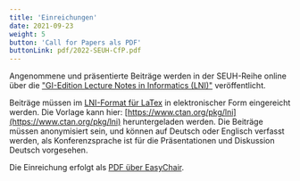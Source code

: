 ```yaml
---
title: 'Einreichungen'
date: 2021-09-23
weight: 5
button: 'Call for Papers als PDF'
buttonLink: pdf/2022-SEUH-CfP.pdf
---
```


Angenommene und präsentierte Beiträge werden in der SEUH-Reihe online über die ["GI-Edition Lecture Notes in Informatics (LNI)"](https://gi.de/service/publikationen/lni) veröffentlicht.

Beiträge müssen im [LNI-Format für LaTex](https://gi.de/lni) in elektronischer Form eingereicht werden. Die Vorlage kann hier: [https://www.ctan.org/pkg/lni](https://www.ctan.org/pkg/lni) heruntergeladen werden. Die Beiträge müssen anonymisiert sein, und können auf Deutsch oder Englisch verfasst werden, als Konferenzsprache ist für die Präsentationen und Diskussion Deutsch vorgesehen.

Die Einreichung erfolgt als [PDF über EasyChair](https://easychair.org/conferences/?conf=seuh2022).
